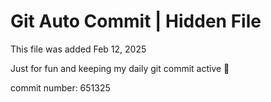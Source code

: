 # Git Auto Commit | Hidden File

This file was added Feb 12, 2025

Just for fun and keeping my daily git commit active 🤪

commit number: 651325
